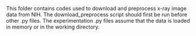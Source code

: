 This folder contains codes used to download and preprocess x-ray image data from NIH. The download_preprocess script should first be run before other .py files. The experimentation .py files assume that the data is loaded in memory or in the working directory.
